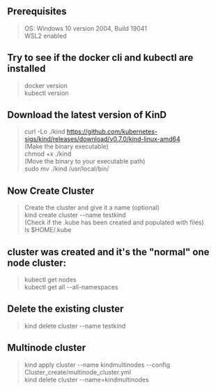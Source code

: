 ## Prerequisites
> OS: Windows 10 version 2004, Build 19041<br/>
 WSL2 enabled

## Try to see if the docker cli and kubectl are installed
> docker version <br/>
  kubectl version

## Download the latest version of KinD
> curl -Lo ./kind https://github.com/kubernetes-sigs/kind/releases/download/v0.7.0/kind-linux-amd64 <br/>
(Make the binary executable)<br/>
chmod +x ./kind <br/>
(Move the binary to your executable path) <br/>
sudo mv ./kind /usr/local/bin/ 



## Now Create Cluster 
> Create the cluster and give it a name (optional)<br/>
    kind create cluster --name testkind <br/>
    (Check if the .kube has been created and populated with files) <br />
    ls $HOME/.kube

##  cluster was created and it's the "normal" one node cluster:
> kubectl get nodes <br/>
  kubectl get all --all-namespaces

## Delete the existing cluster
> kind delete cluster --name testkind

## Multinode cluster
> kind apply cluster --name kindmultinodes --config Cluster_create/multinode_cluster.yml <br/>
  kind delete cluster --name=kindmultinodes

